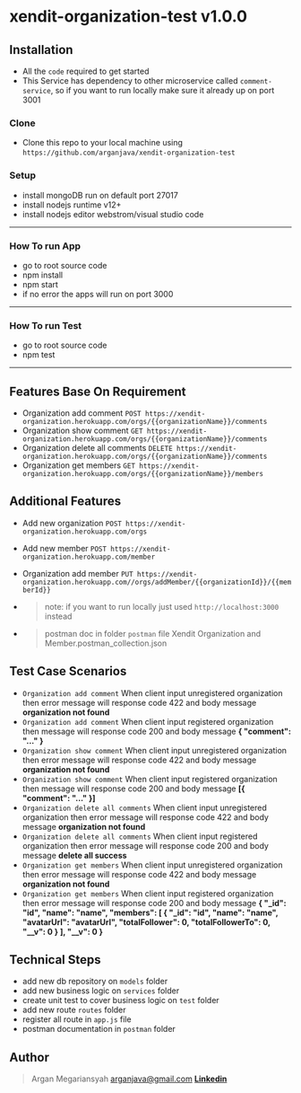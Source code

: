 # xendit-organization-test v1.0.0


## Installation

- All the `code` required to get started
- This Service has dependency to other microservice called `comment-service`, so if you want to run locally make sure it already up on port 3001
### Clone

- Clone this repo to your local machine using `https://github.com/arganjava/xendit-organization-test`

### Setup

- install mongoDB run on default port 27017
- install nodejs runtime v12+
- install nodejs editor webstrom/visual studio code
---

### How To run App
- go to root source code
- npm install
- npm start
- if no error the apps will run on port 3000
---

### How To run Test
- go to root source code
- npm test
---

## Features Base On Requirement
- Organization add comment `POST https://xendit-organization.herokuapp.com/orgs/{{organizationName}}/comments`
- Organization show comment `GET https://xendit-organization.herokuapp.com/orgs/{{organizationName}}/comments`
- Organization delete all comments `DELETE https://xendit-organization.herokuapp.com/orgs/{{organizationName}}/comments`
- Organization get members `GET https://xendit-organization.herokuapp.com/orgs/{{organizationName}}/members`

## Additional Features
- Add new organization `POST https://xendit-organization.herokuapp.com/orgs`
- Add new member `POST https://xendit-organization.herokuapp.com/member`
- Organization add member `PUT https://xendit-organization.herokuapp.com//orgs/addMember/{{organizationId}}/{{memberId}}`

- > note: if you want to run locally just used `http://localhost:3000` instead
- > postman doc in folder `postman` file Xendit Organization and Member.postman_collection.json

## Test Case Scenarios
- `Organization add comment` When client input unregistered organization then error message will response code 422 and body message **organization not found**
- `Organization add comment` When client input registered organization then message will response code 200 and body message **{ "comment": "..." }**
- `Organization show comment` When client input unregistered organization then error message will response code 422 and body message **organization not found**
- `Organization show comment` When client input registered organization then message will response code 200 and body message **[{ "comment": "..." }]**
- `Organization delete all comments` When client input unregistered organization then error message will response code 422 and body message **organization not found**
- `Organization delete all comments` When client input registered organization then error message will response code 200 and body message **delete all success**
- `Organization get members` When client input unregistered organization then error message will response code 422 and body message **organization not found**
- `Organization get members` When client input registered organization then error message will response code 200 and body message **{ "_id": "id", "name": "name", "members": [ { "_id": "id", "name": "name", "avatarUrl": "avatarUrl", "totalFollower": 0, "totalFollowerTo": 0, "__v": 0 } ], "__v": 0 }**

## Technical Steps

- add new db repository on `models` folder 
- add new business logic on `services` folder
- create unit test to cover business logic on `test` folder
- add new route `routes` folder
- register all route in `app.js` file
- postman documentation in `postman` folder 

## Author

> Argan Megariansyah arganjava@gmail.com **[Linkedin](https://www.linkedin.com/in/argan-megariansyah-65751a89/)**
